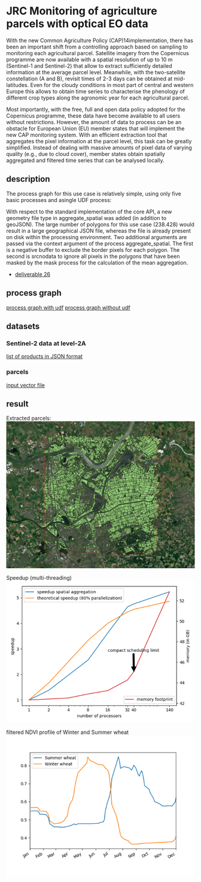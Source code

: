 # JRC Monitoring of agriculture parcels with optical EO data

With the new Common Agriculture Policy (CAP)14implementation, there has been an important shift  from  a  controlling  approach  based  on  sampling  to  monitoring  each  agricultural  parcel. Satellite imagery from the Copernicus programme are now available with a spatial resolution of up to 10 m (Sentinel-1 and Sentinel-2) that allow to extract sufficiently detailed information at the average parcel level. Meanwhile, with the two-satellite constellation (A and B), revisit times of 2-3 days can be obtained at mid-latitudes.  Even for the cloudy conditions in most part of central and western Europe this allows to obtain time series to characterise the phenology of different crop types along the agronomic year for each agricultural parcel.

Most importantly, with the free, full and open data policy adopted for the Copernicus programme, these data have become available to all users without restrictions.  However, the amount of data to process can be an obstacle for European Union (EU) member states that will implement the new CAP monitoring system.  With an efficient extraction tool that aggregates the pixel information at the parcel level, this task can be greatly simplified.  Instead of dealing with massive amounts of pixel data of varying quality (e.g., due to cloud cover), member states obtain spatially aggregated and filtered time series that can be analysed locally.

## description
The process graph for this use case is relatively simple, using only five basic processes and asingle UDF process:

With respect to the standard implementation of the core API, a new geometry file type in aggregate_spatial was added (in addition to geoJSON). The large number of polygons for this use case (238.428) would result in a large geographical JSON file, whereas the file is already present on disk within the processing environment.  Two additional arguments are passed via the context argument  of  the  process  aggregate_spatial.   The  first  is  a  negative buffer to exclude the border pixels for each polygon.  The second is srcnodata to ignore all pixels in the  polygons  that  have  been  masked  by  the  mask  process  for  the  calculation  of  the  mean aggregation.

* [deliverable 26](https://owncloud.tuwien.ac.at/index.php/s/j1rFjSsv1W4XyXx?path=%2FopenEO_Public%2F05_Deliverables%2FD26_FinalUseCaseProcessChains#pdfviewer)

## process graph

[process graph with udf](data/zonal_statistics_timeseries_ndvi_udf.json)
[process graph without udf](data/zonal_statistics_timeseries_ndvi_noudf.json)
## datasets
### Sentinel-2 data at level-2A
[list of products in JSON format](data/sentinel2.json)

### parcels
[input vector file](data/BRP_Gewaspercelen_2017.sqlite)

## result

Extracted parcels:
![](images/parcels.png)

Speedup (multi-threading)
![](images/usecase5_speedup.png)

filtered NDVI profile of Winter and Summer wheat
![](images/usecase5_wheat.png)
